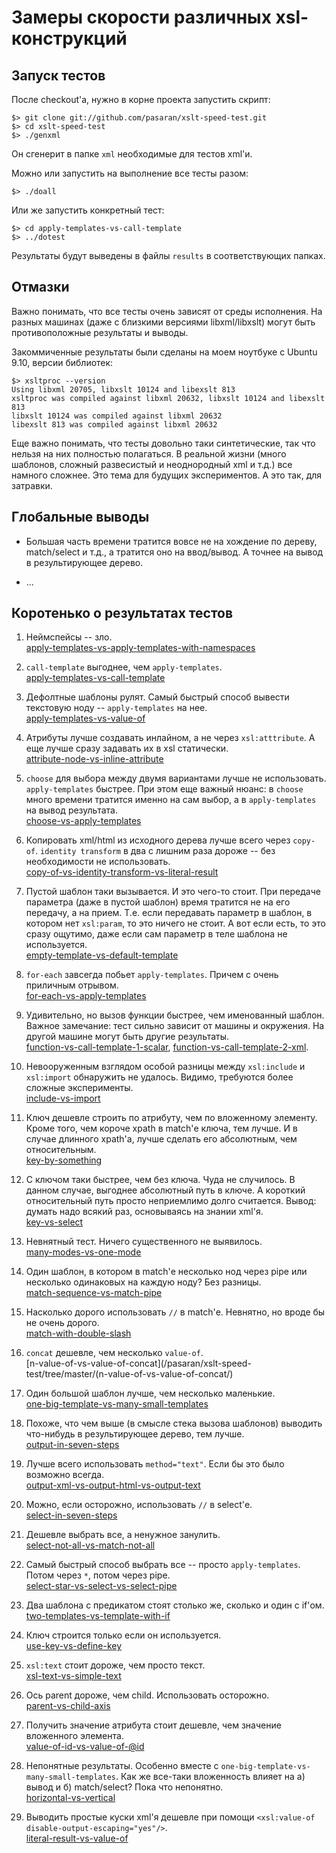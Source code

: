 Замеры скорости различных xsl-конструкций
=========================================

Запуск тестов
-------------

После checkout'а, нужно в корне проекта запустить скрипт:

    $> git clone git://github.com/pasaran/xslt-speed-test.git
    $> cd xslt-speed-test
    $> ./genxml

Он сгенерит в папке `xml` необходимые для тестов xml'и.

Можно или запустить на выполнение все тесты разом:

    $> ./doall

Или же запустить конкретный тест:

    $> cd apply-templates-vs-call-template
    $> ../dotest

Результаты будут выведены в файлы `results` в соответствующих папках.


Отмазки
-------

Важно понимать, что все тесты очень зависят от среды исполнения. На разных машинах (даже с близкими версиями libxml/libxslt)
могут быть противоположные результаты и выводы.

Закоммиченные результаты были сделаны на моем ноутбуке с Ubuntu 9.10, версии библиотек:

    $> xsltproc --version
    Using libxml 20705, libxslt 10124 and libexslt 813
    xsltproc was compiled against libxml 20632, libxslt 10124 and libexslt 813
    libxslt 10124 was compiled against libxml 20632
    libexslt 813 was compiled against libxml 20632

Еще важно понимать, что тесты довольно таки синтетические, так что нельзя на них полностью полагаться.
В реальной жизни (много шаблонов, сложный развесистый и неоднородный xml и т.д.) все намного сложнее.
Это тема для будущих экспериментов. А это так, для затравки.


Глобальные выводы
-----------------

*   Большая часть времени тратится вовсе не на хождение по дереву, match/select и т.д.,
    а тратится оно на ввод/вывод. А точнее на вывод в результирующее дерево.

*   ...


Коротенько о результатах тестов
-------------------------------

1.  Неймспейсы -- зло.  
    [apply-templates-vs-apply-templates-with-namespaces](/pasaran/xslt-speed-test/tree/master/apply-templates-vs-apply-templates-with-namespaces/)  

2.  `call-template` выгоднее, чем `apply-templates`.  
    [apply-templates-vs-call-template](/pasaran/xslt-speed-test/tree/master/apply-templates-vs-call-template/)

3.  Дефолтные шаблоны рулят. Самый быстрый способ вывести текстовую ноду -- `apply-templates` на нее.  
    [apply-templates-vs-value-of](/pasaran/xslt-speed-test/tree/master/apply-templates-vs-value-of/)

4.  Атрибуты лучше создавать инлайном, а не через `xsl:atttribute`. А еще лучше сразу задавать их в xsl статически.  
    [attribute-node-vs-inline-attribute](/pasaran/xslt-speed-test/tree/master/attribute-node-vs-inline-attribute/)

5.  `choose` для выбора между двумя вариантами лучше не использовать. `apply-templates` быстрее.
    При этом еще важный нюанс: в `choose` много времени тратится именно на сам выбор,
    а в `apply-templates` на вывод результата.  
    [choose-vs-apply-templates](/pasaran/xslt-speed-test/tree/master/choose-vs-apply-templates/)

6.  Копировать xml/html из исходного дерева лучше всего через `copy-of`.
    `identity transform` в два с лишним раза дороже -- без необходимости не использовать.  
    [copy-of-vs-identity-transform-vs-literal-result](/pasaran/xslt-speed-test/tree/master/copy-of-vs-identity-transform-vs-literal-result/)

7.  Пустой шаблон таки вызывается. И это чего-то стоит.
    При передаче параметра (даже в пустой шаблон) время тратится не на его передачу,
    а на прием. Т.е. если передавать параметр в шаблон, в котором нет `xsl:param`, то это ничего не стоит.
    А вот если есть, то это сразу ощутимо, даже если сам параметр в теле шаблона не используется.  
    [empty-template-vs-default-template](/pasaran/xslt-speed-test/tree/master/empty-template-vs-default-template/)

8.  `for-each` завсегда побьет `apply-templates`. Причем с очень приличным отрывом.  
    [for-each-vs-apply-templates](/pasaran/xslt-speed-test/tree/master/for-each-vs-apply-templates/)

9.  Удивительно, но вызов функции быстрее, чем именованный шаблон.
    Важное замечание: тест сильно зависит от машины и окружения. На другой машине могут быть другие результаты.  
    [function-vs-call-template-1-scalar](/pasaran/xslt-speed-test/tree/master/function-vs-call-template-1-scalar/), [function-vs-call-template-2-xml](/pasaran/xslt-speed-test/tree/master/function-vs-call-template-2-xml/).

10. Невооруженным взглядом особой разницы между `xsl:include` и `xsl:import` обнаружить не удалось.
    Видимо, требуются более сложные эксперименты.  
    [include-vs-import](/pasaran/xslt-speed-test/tree/master/include-vs-import/)

11. Ключ дешевле строить по атрибуту, чем по вложенному элементу.
    Кроме того, чем короче xpath в match'е ключа, тем лучше.
    И в случае длинного xpath'а, лучше сделать его абсолютным, чем относительным.  
    [key-by-something](/pasaran/xslt-speed-test/tree/master/key-by-something/)

12. С ключом таки быстрее, чем без ключа. Чуда не случилось.
    В данном случае, выгоднее абсолютный путь в ключе. А короткий относительный путь просто неприемлимо долго считается.
    Вывод: думать надо всякий раз, основываясь на знании xml'я.  
    [key-vs-select](/pasaran/xslt-speed-test/tree/master/key-vs-select/)

13. Невнятный тест. Ничего существенного не выявилось.  
    [many-modes-vs-one-mode](/pasaran/xslt-speed-test/tree/master/many-modes-vs-one-mode/)

14. Один шаблон, в котором в match'е несколько нод через pipe или несколько одинаковых на каждую ноду? Без разницы.  
    [match-sequence-vs-match-pipe](/pasaran/xslt-speed-test/tree/master/match-sequence-vs-match-pipe/)

15. Насколько дорого использовать `//` в match'е. Невнятно, но вроде бы не очень дорого.  
    [match-with-double-slash](/pasaran/xslt-speed-test/tree/master/match-with-double-slash/)

16. `concat` дешевле, чем несколько `value-of`.  
    [n-value-of-vs-value-of-concat](/pasaran/xslt-speed-test/tree/master/(n-value-of-vs-value-of-concat/)

17. Один большой шаблон лучше, чем несколько маленькие.  
    [one-big-template-vs-many-small-templates](/pasaran/xslt-speed-test/tree/master/one-big-template-vs-many-small-templates/)

18. Похоже, что чем выше (в смысле стека вызова шаблонов) выводить что-нибудь в результирующее дерево, тем лучше.  
    [output-in-seven-steps](/pasaran/xslt-speed-test/tree/master/output-in-seven-steps/)

19. Лучше всего использовать `method="text"`. Если бы это было возможно всегда.  
    [output-xml-vs-output-html-vs-output-text](/pasaran/xslt-speed-test/tree/master/output-xml-vs-output-html-vs-output-text/)

20. Можно, если осторожно, использовать `//` в select'е.  
    [select-in-seven-steps](/pasaran/xslt-speed-test/tree/master/select-in-seven-steps/)

21. Дешевле выбрать все, а ненужное занулить.  
    [select-not-all-vs-match-not-all](/pasaran/xslt-speed-test/tree/master/select-not-all-vs-match-not-all/)

22. Самый быстрый способ выбрать все -- просто `apply-templates`. Потом через `*`, потом через pipe.  
    [select-star-vs-select-vs-select-pipe](/pasaran/xslt-speed-test/tree/master/select-star-vs-select-vs-select-pipe/)

23. Два шаблона с предикатом стоят столько же, сколько и один с if'ом.  
    [two-templates-vs-template-with-if](/pasaran/xslt-speed-test/tree/master/two-templates-vs-template-with-if/)

24. Ключ строится только если он используется.  
    [use-key-vs-define-key](/pasaran/xslt-speed-test/tree/master/use-key-vs-define-key/)

25. `xsl:text` стоит дороже, чем просто текст.  
    [xsl-text-vs-simple-text](/pasaran/xslt-speed-test/tree/master/xsl-text-vs-simple-text/)

26. Ось parent дороже, чем child. Использовать осторожно.  
    [parent-vs-child-axis](/pasaran/xslt-speed-test/tree/master/parent-vs-child-axis/)

27. Получить значение атрибута стоит дешевле, чем значение вложенного элемента.  
    [value-of-id-vs-value-of-@id](/pasaran/xslt-speed-test/tree/master/value-of-id-vs-value-of-@id/)

28. Непонятные результаты. Особенно вместе с `one-big-template-vs-many-small-templates`.
    Как же все-таки вложенность влияет на а) вывод и б) match/select? Пока что непонятно.  
    [horizontal-vs-vertical](/pasaran/xslt-speed-test/tree/master/horizontal-vs-vertical/)

29. Выводить простые куски xml'я дешевле при помощи `<xsl:value-of disable-output-escaping="yes"/>`.  
    [literal-result-vs-value-of](/pasaran/xslt-speed-test/tree/master/literal-result-vs-value-of/)
